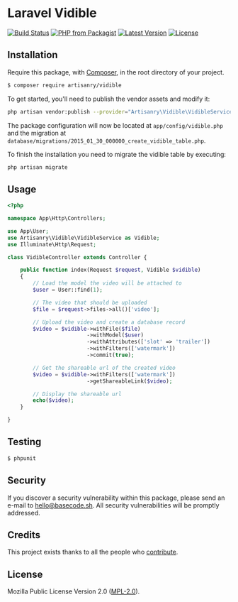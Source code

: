 # Laravel Vidible

[![Build Status](https://img.shields.io/travis/artisanry/Vidible/master.svg?style=flat-square)](https://travis-ci.org/artisanry/Vidible)
[![PHP from Packagist](https://img.shields.io/packagist/php-v/artisanry/vidible.svg?style=flat-square)]()
[![Latest Version](https://img.shields.io/github/release/artisanry/Vidible.svg?style=flat-square)](https://github.com/artisanry/Vidible/releases)
[![License](https://img.shields.io/packagist/l/artisanry/Vidible.svg?style=flat-square)](https://packagist.org/packages/artisanry/Vidible)

## Installation

Require this package, with [Composer](https://getcomposer.org/), in the root directory of your project.

``` bash
$ composer require artisanry/vidible
```

To get started, you'll need to publish the vendor assets and modify it:

```bash
php artisan vendor:publish --provider="Artisanry\Vidible\VidibleServiceProvider"
```

The package configuration will now be located at `app/config/vidible.php` and the migration at `database/migrations/2015_01_30_000000_create_vidible_table.php`.

To finish the installation you need to migrate the vidible table by executing:

```bash
php artisan migrate
```

## Usage

``` php
<?php

namespace App\Http\Controllers;

use App\User;
use Artisanry\Vidible\VidibleService as Vidible;
use Illuminate\Http\Request;

class VidibleController extends Controller {

    public function index(Request $request, Vidible $vidible)
    {
        // Load the model the video will be attached to
        $user = User::find(1);

        // The video that should be uploaded
        $file = $request->files->all()['video'];

        // Upload the video and create a database record
        $video = $vidible->withFile($file)
                         ->withModel($user)
                         ->withAttributes(['slot' => 'trailer'])
                         ->withFilters(['watermark'])
                         ->commit(true);

        // Get the shareable url of the created video
        $video = $vidible->withFilters(['watermark'])
                         ->getShareableLink($video);

        // Display the shareable url
        echo($video);
    }

}
```

## Testing

``` bash
$ phpunit
```

## Security

If you discover a security vulnerability within this package, please send an e-mail to hello@basecode.sh. All security vulnerabilities will be promptly addressed.

## Credits

This project exists thanks to all the people who [contribute](../../contributors).

## License

Mozilla Public License Version 2.0 ([MPL-2.0](./LICENSE)).

<!-- ## To-Do
- Implement **Batch processing** with an easy to use syntax.
- Implement **Move to Slot** with an easy to use syntax.
- Implement **getShareableLink** for the following adapters
    - Azure
    - Copy
    - Ftp
    - GridFs
    - Rackspace
    - Sftp
    - WebDav
    - ZipArchive
- Refactoring and Package structuring
- Write more about how to use the package
- Write more descriptive comments -->
